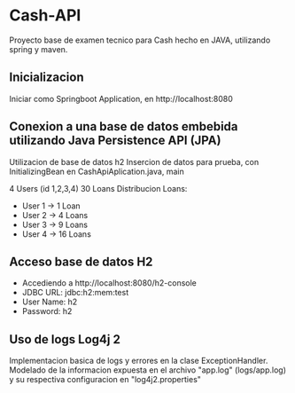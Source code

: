 # Cash-API
Proyecto base de examen tecnico para Cash hecho en JAVA, utilizando spring y maven.

## Inicializacion
Iniciar como Springboot Application, en http://localhost:8080

## Conexion a una base de datos embebida utilizando Java Persistence API (JPA)
Utilizacion de base de datos h2
Insercion de datos para prueba, con InitializingBean en CashApiAplication.java, main

4 Users (id 1,2,3,4)
30 Loans
Distribucion Loans:
* User 1 -> 1 Loan
* User 2 -> 4 Loans
* User 3 -> 9 Loans
* User 4 -> 16 Loans


## Acceso base de datos H2
* Accediendo a http://localhost:8080/h2-console
* JDBC URL: jdbc:h2:mem:test
* User Name: h2
* Password: h2

## Uso de logs Log4j 2
Implementacion basica de logs y errores en la clase ExceptionHandler.
Modelado de la informacion expuesta en el archivo "app.log" (logs/app.log) y su respectiva configuracion en "log4j2.properties"
